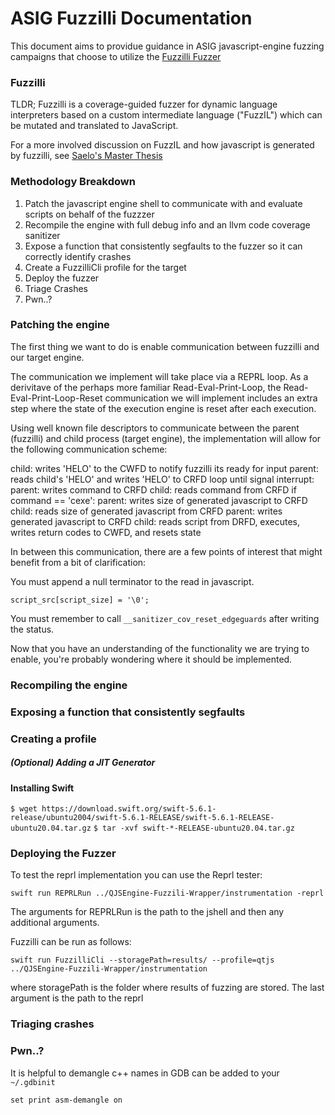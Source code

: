 ASIG Fuzzilli Documentation
==========================


This document aims to providue guidance in ASIG javascript-engine fuzzing campaigns that choose to utilize the [Fuzzilli Fuzzer](https://github.com/googleprojectzero/fuzzilli)

### Fuzzilli
TLDR; Fuzzilli is a coverage-guided fuzzer for dynamic language interpreters based on a custom intermediate language ("FuzzIL") which can be mutated and translated to JavaScript.

For a more involved discussion on FuzzIL and how javascript is generated by fuzzilli, see [Saelo's Master Thesis](https://saelo.github.io/papers/thesis.pdf)

### Methodology Breakdown
1. Patch the javascript engine shell to communicate with and evaluate scripts on behalf of the fuzzzer
2. Recompile the engine with full debug info and an llvm code coverage sanitizer
3. Expose a function that consistently segfaults to the fuzzer so it can correctly identify crashes
4. Create a FuzzilliCli profile for the target
2. Deploy the fuzzer
3. Triage Crashes
4. Pwn..?


### Patching the engine
The first thing we want to do is enable communication between fuzzilli and our target engine. 

The communication we implement will take place via a REPRL loop. As a derivitave of the perhaps more familiar Read-Eval-Print-Loop, the Read-Eval-Print-Loop-Reset communication we will implement includes an extra step where the state of the execution engine is reset after each execution. 

Using well known file descriptors to communicate between the parent (fuzzilli) and child process (target engine), the implementation will allow for the following communication scheme:

child: writes 'HELO' to the CWFD to notify fuzzilli its ready for input
parent: reads child's 'HELO' and writes 'HELO' to CRFD
loop until signal interrupt:
    parent: writes command to CRFD
    child: reads command from CRFD
    if command == 'cexe':
        parent: writes size of generated javascript to CRFD
        child: reads size of generated javascript from CRFD
        parent: writes generated javascript to CRFD
        child: reads script from DRFD, executes, writes return codes to CWFD, and resets state

In between this communication, there are a few points of interest that might benefit from a bit of clarification:

You must append a null terminator to the read in javascript.
```
script_src[script_size] = '\0';
```

You must remember to call `__sanitizer_cov_reset_edgeguards` after writing the status.


Now that you have an understanding of the functionality we are trying to enable, you're probably wondering where it should be implemented.




### Recompiling the engine

### Exposing a function that consistently segfaults

### Creating a profile

##### (Optional) Adding a JIT Generator


#### Installing Swift

`$ wget https://download.swift.org/swift-5.6.1-release/ubuntu2004/swift-5.6.1-RELEASE/swift-5.6.1-RELEASE-ubuntu20.04.tar.gz`
`$ tar -xvf swift-*-RELEASE-ubuntu20.04.tar.gz`

### Deploying the Fuzzer
To test the reprl implementation you can use the Reprl tester:
```
swift run REPRLRun ../QJSEngine-Fuzzili-Wrapper/instrumentation -reprl
```
The arguments for REPRLRun is the path to the jshell and then any additional arguments.

Fuzzilli can be run as follows: 
```
swift run FuzzilliCli --storagePath=results/ --profile=qtjs ../QJSEngine-Fuzzili-Wrapper/instrumentation
```
where storagePath is the folder where results of fuzzing are stored. The last argument is the path to the reprl

### Triaging crashes



### Pwn..?

It is helpful to demangle c++ names in GDB can be added to your `~/.gdbinit`
```
set print asm-demangle on
```
